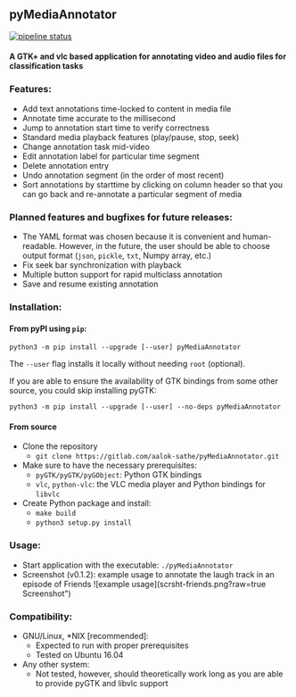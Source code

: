 ## pyMediaAnnotator

[![pipeline status](https://aalok-sathe.gitlab.io/pyMediaAnnotator/build.svg?v=8822633746006851841)](https://gitlab.com/aalok-sathe/pyMediaAnnotator/)

#### A GTK+ and vlc based application for annotating video and audio files for classification tasks

### Features:
- Add text annotations time-locked to content in media file
- Annotate time accurate to the millisecond
- Jump to annotation start time to verify correctness
- Standard media playback features (play/pause, stop, seek)
- Change annotation task mid-video
- Edit annotation label for particular time segment
- Delete annotation entry
- Undo annotation segment (in the order of most recent)
- Sort annotations by starttime by clicking on column header so that you can go back and re-annotate a particular segment of media

### Planned features and bugfixes for future releases:
- The YAML format was chosen because it is convenient and human-readable. However, in the future, the user should be able to choose output format (`json`, `pickle`, `txt`, Numpy array, etc.)
- Fix seek bar synchronization with playback
- Multiple button support for rapid multiclass annotation
- Save and resume existing annotation

### Installation:

#### From pyPI using `pip`:
    python3 -m pip install --upgrade [--user] pyMediaAnnotator

The `--user` flag installs it locally
without needing `root` (optional).

If you are able to ensure the availability
of GTK bindings from some other source,
you could skip installing pyGTK:

    python3 -m pip install --upgrade [--user] --no-deps pyMediaAnnotator

#### From source
- Clone the repository
    - `git clone https://gitlab.com/aalok-sathe/pyMediaAnnotator.git`
- Make sure to have the necessary prerequisites:
    - `pyGTK/pyGTK/pyGObject`: Python GTK bindings
    - `vlc`, `python-vlc`: the VLC media player and Python bindings for `libvlc`
- Create Python package and install:
    - `make build`
    - `python3 setup.py install`

### Usage:
- Start application with the executable: `./pyMediaAnnotator`
- Screenshot (v0.1.2): example usage to annotate the laugh track in an episode of Friends ![example usage](scrsht-friends.png?raw=true Screenshot")

### Compatibility:
- GNU/Linux, \*NIX [recommended]:
    - Expected to run with proper prerequisites
    - Tested on Ubuntu 16.04
- Any other system:
    - Not tested, however, should theoretically work long as you are able to provide pyGTK and libvlc support
